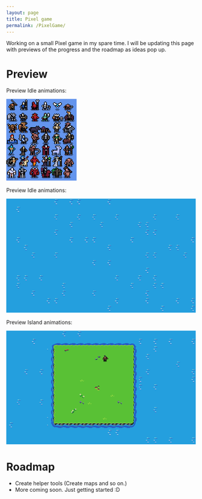 ```yaml
---
layout: page
title: Pixel game
permalink: /PixelGame/
---
```


Working on a small Pixel game in my spare time. I will be updating this page with previews of the progress and the roadmap as ideas pop up.

# Preview

Preview Idle animations:

![idle](assets/idle.gif)

Preview Idle animations:

![ocean](assets/ocean.gif)

Preview Island animations:

![island](assets/Island.gif)

# Roadmap

* Create helper tools (Create maps and so on.)
* More coming soon. Just getting started :D